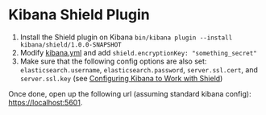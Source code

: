 # Kibana Shield Plugin

1. Install the Shield plugin on Kibana `bin/kibana plugin --install kibana/shield/1.0.0-SNAPSHOT`
1. Modify [kibana.yml](https://github.com/elastic/kibana/blob/master/config/kibana.yml) and add `shield.encryptionKey: "something_secret"`
1. Make sure that the following config options are also set: `elasticsearch.username`, `elasticsearch.password`, `server.ssl.cert`, and `server.ssl.key` (see [Configuring Kibana to Work with Shield](https://www.elastic.co/guide/en/kibana/current/production.html#configuring-kibana-shield))

Once done, open up the following url (assuming standard kibana config): [https://localhost:5601](https://localhost:5601).
